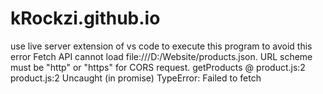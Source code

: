 # kRockzi.github.io
use live server extension of vs code to execute this program to avoid this error Fetch API cannot load file:///D:/Website/products.json. URL scheme must be "http" or "https" for CORS request.
getProducts @ product.js:2
product.js:2 Uncaught (in promise) TypeError: Failed to fetch
